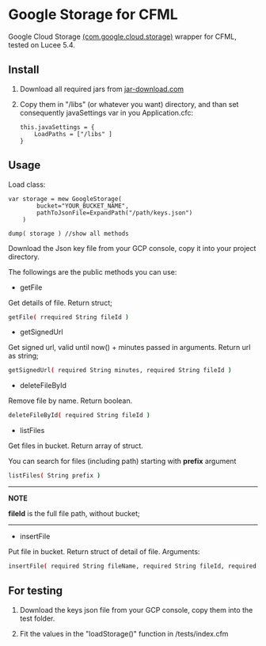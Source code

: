 # Google Storage for CFML
Google Cloud Storage [(com.google.cloud.storage)](https://cloud.google.com/java/docs/reference/google-cloud-storage/latest/com.google.cloud.storage.Storage) wrapper for CFML, tested on Lucee 5.4.

## Install
1. Download all required jars from [jar-download.com](
https://jar-download.com/artifacts/com.google.cloud/google-cloud-storage)

2. Copy them in "/libs" (or whatever you want) directory, and than set consequently javaSettings var in you Application.cfc:
    
    ```
	this.javaSettings = {
		LoadPaths = ["/libs" ]
    }
    ```

## Usage

Load class:

```
var storage = mew GoogleStorage( 
        bucket="YOUR_BUCKET_NAME", 
        pathToJsonFile=ExpandPath("/path/keys.json") 
    )

dump( storage ) //show all methods
```

Download the Json key file from your GCP console, copy it into your project directory. 

The followings are the public methods you can use:

* getFile

 Get details of file. Return struct;

  ```sh
  getFile( rrequired String fileId ) 
  ```


* getSignedUrl
  
 Get signed url, valid until now() + minutes passed in arguments. Return url as string;

  ```sh
  getSignedUrl( required String minutes, required String fileId ) 
  ```

* deleteFileById

 Remove file by name. Return boolean.

  ```sh
  deleteFileById( required String fileId ) 
  ```

* listFiles

 Get files in bucket. Return array of struct.

 You can search for files (including path) starting with **prefix** argument

  ```sh
  listFiles( String prefix ) 
  ```
---
**NOTE**

**fileId** is the full file path, without bucket;

---




* insertFile

Put file in bucket. Return struct of detail of file.
Arguments:

  ```sh
  insertFile( required String fileName, required String fileId, required String mimeType ) 
  ```


## For testing

1. Download the keys json file from your GCP console, copy them into the test folder.

2. Fit the values in the "loadStorage()" function in /tests/index.cfm
